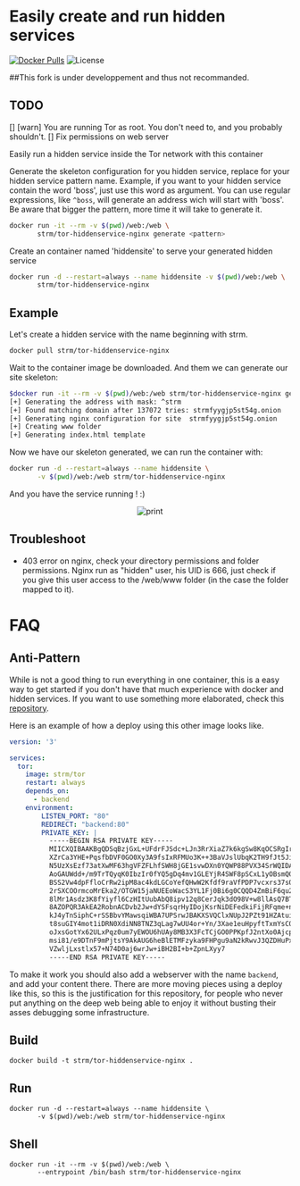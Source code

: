 # Easily create and run hidden services 
[![Docker Pulls](https://img.shields.io/docker/pulls/strm/tor-hiddenservice-nginx.svg?style=plastic)](https://hub.docker.com/r/strm/tor-hiddenservice-nginx/)
![License](https://img.shields.io/badge/License-GPL-blue.svg?style=plastic)


##This fork is under developpement and thus not recommanded.

## TODO
[] [warn] You are running Tor as root. You don't need to, and you probably shouldn't.
[] Fix permissions on web server

Easily run a hidden service inside the Tor network with this container


Generate the skeleton configuration for you hidden service, replace <pattern>
for your hidden service pattern name. Example, if you want to your hidden
service contain the word 'boss', just use this word as argument. You can use
regular expressions, like ```^boss```, will generate an address wich will start
with 'boss'. Be aware that bigger the pattern, more time it will take to
generate it.

```sh
docker run -it --rm -v $(pwd)/web:/web \
       strm/tor-hiddenservice-nginx generate <pattern>
```


Create an container named 'hiddensite' to serve your generated hidden service

```sh
docker run -d --restart=always --name hiddensite -v $(pwd)/web:/web \
       strm/tor-hiddenservice-nginx 
```

## Example

Let's create a hidden service with the name beginning with strm.

```sh
docker pull strm/tor-hiddenservice-nginx
```

Wait to the container image be downloaded. And them we can generate our site
skeleton:

```sh
$docker run -it --rm -v $(pwd)/web:/web strm/tor-hiddenservice-nginx generate ^strm
[+] Generating the address with mask: ^strm
[+] Found matching domain after 137072 tries: strmfyygjp5st54g.onion
[+] Generating nginx configuration for site  strmfyygjp5st54g.onion
[+] Creating www folder
[+] Generating index.html template
```

Now we have our skeleton generated, we can run the container with:

```sh
docker run -d --restart=always --name hiddensite \
       -v $(pwd)/web:/web strm/tor-hiddenservice-nginx
```

And you have the service running ! :)

<p align="center">
  <img src="https://github.com/opsxcq/docker-tor-hiddenservice-nginx/raw/master/print.png" alt="print"/>
  </p>

## Troubleshoot 

 - 403 error on nginx, check your directory permissions and folder permissions.
   Nginx run as "hidden" user, his UID is 666, just check if you give this user
   access to the /web/www folder (in the case the folder mapped to it).
   
# FAQ

## Anti-Pattern

While is not a good thing to run everything in one container, this is a easy way
to get started if you don't have that much experience with docker and hidden
services. If you want to use something more elaborated, check this
[repository](https://github.com/opsxcq/docker-tor).

Here is an example of how a deploy using this other image looks like.

```yml
version: '3'

services:
  tor:
    image: strm/tor
    restart: always
    depends_on:
      - backend
    environment:
        LISTEN_PORT: "80"
        REDIRECT: "backend:80"
        PRIVATE_KEY: |
          -----BEGIN RSA PRIVATE KEY-----
          MIICXQIBAAKBgQDSqBzjGxL+UFdrFJSdc+LJn3RrXiaZ7k6kgSw8KqOCSRgIr2qO
          XZrCa3YHE+PqsfbDVF0GO0Xy3A9fsIxRFMUo3K++3BaVJslUbqK2TH9fJt5Ji1b6
          N5UzXsEzf73atXwMF63hgVFZFLhfSWH8jGE1svwDXn0YQWP88PVX34SrWQIDASsd
          AoGAUWdd+/m9TrTQyqK0IbzIr0fYQ5gDq4mv1GLEYjR4SWF8pSCxL1yOBsmQ02sj
          BSS2Vw4dpFfloCrRw2ipM8ac4kdLGCoYefQHwW2Kfdf9raVfPDP7vcxrs37sOgOh
          2rSXCOOrmcoMrEka2/OTGW15jaNUEEoWacS3YL1Fj0Bi6g0CQQD4ZmBiF6qu2XnT
          8lMr1Asdz3K8fYiyfl6CzHItUubAbQ8ipv12q8CerJqk3dO98V+w8llAsQ7BT5wq
          8AZOPQR3AkEA2RobnACDvb2Jw+dYSFsqrHyIDojKsrNiDEFedkiFijRFqme+nrif
          kJ4yTnSiphC+rSSBbvYMawsqiWBA7UPSrwJBAKXSVQClxNUpJ2PZt91HZAtuipRt
          t8suGIY4mot1iDRN0XdiNN8TNZ3qLag7wUU4or+Yn/3Xae1euHpyftTxmYsCQQCd
          oJxsGotYx62ULxPqz0um7yEWOU6hUAy8MB3X3FcTCjGO0PPKpfJ2ntXo0Ajcp5ci
          msi81/e9DTnF9mPjtsY9AkAUG6heBlETMFzyka9FHPgu9aN2kRwvJ3QZDHuPxYG4
          VZwljLxstlx57+N74D0aj6wrJw+iBH2BI+b+ZpnLXyy7
          -----END RSA PRIVATE KEY-----
```

To make it work you should also add a webserver with the name `backend`, and add
your content there. There are more moving pieces using a deploy like this, so
this is the justification for this repository, for people who never put anything
on the deep web being able to enjoy it without busting their asses debugging
some infrastructure.


## Build

```
docker build -t strm/tor-hiddenservice-nginx .
```

## Run

```
docker run -d --restart=always --name hiddensite \
       -v $(pwd)/web:/web strm/tor-hiddenservice-nginx 

```
## Shell

```
docker run -it --rm -v $(pwd)/web:/web \
       --entrypoint /bin/bash strm/tor-hiddenservice-nginx

```
